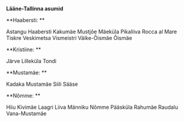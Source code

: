 
**Lääne-Tallinna asumid**


**Haabersti: **


Astangu
Haabersti
Kakumäe
Mustjõe
Mäeküla
Pikaliiva
Rocca al Mare
Tiskre
Veskimetsa
Vismeistri
Väike-Õismäe
Õismäe


**Kristiine: **

Järve
Lilleküla
Tondi

**Mustamäe: **

Kadaka
Mustamäe
Siili
Sääse

**Nõmme: **

Hiiu
Kivimäe
Laagri
Liiva
Männiku
Nõmme
Pääsküla
Rahumäe
Raudalu
Vana-Mustamäe
